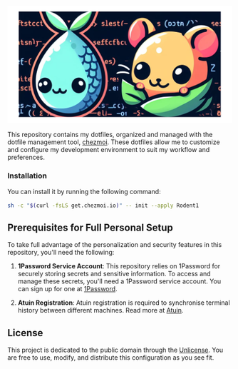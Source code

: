 ![Repository Banner](img/banner.png)

This repository contains my dotfiles, organized and managed with the dotfile management tool, [chezmoi](https://www.chezmoi.io/). These dotfiles allow me to customize and configure my development environment to suit my workflow and preferences.


### Installation

You can install it by running the following command:

```sh
sh -c "$(curl -fsLS get.chezmoi.io)" -- init --apply Rodent1
```

## Prerequisites for Full Personal Setup

To take full advantage of the personalization and security features in this repository, you'll need the following:

1. **1Password Service Account**: This repository relies on 1Password for securely storing secrets and sensitive information. To access and manage these secrets, you'll need a 1Password service account. You can sign up for one at [1Password](https://1password.com/).

2. **Atuin Registration**: Atuin registration is required to synchronise terminal history between different machines. Read more at [Atuin](https://atuin.sh/).


## License

This project is dedicated to the public domain through the [Unlicense](https://unlicense.org). You are free to use, modify, and distribute this configuration as you see fit.
